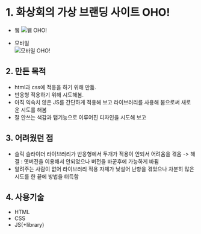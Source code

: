 # 1. 화상회의 가상 브랜딩 사이트 OHO!

* 웹
![웹 OHO!](https://user-images.githubusercontent.com/89256060/158193439-c69b7159-c4c8-43fc-b6d8-10a0fc749d66.JPG)

* 모바일 <br>
![모바일 OHO!](https://user-images.githubusercontent.com/89256060/158193434-ee085291-1778-4e74-8139-4d5943a5b867.JPG)


## 2. 만든 목적

* html과 css에 적응을 하기 위해 만듦.
* 반응형 적용하기 위해 시도해봄.
* 아직 익숙치 않은 JS를 간단하게 적용해 보고 라이브러리를 사용해 봄으로써 새로운 시도를 해봄
* 잘 안쓰는 색감과 탭기능으로 이루어진 디자인을 시도해 보고 

## 3. 어려웠던 점
* 슬릭 슬라이더 라이브러리가 반응형에서 두개가 적용이 안되서 어려움을 겪음 -> 해결 : 옛버전을 이용해서 안되었으나 버전을 바꾼후에 가능하게 바뀜
* 알려주는 사람이 없어 라이브러리 적용 자체가 낯설어 난항을 겪었으나 차분히 많은 시도를 한 끝에 방법을 터득함

## 4. 사용기술
* HTML
* CSS
* JS(+library)

